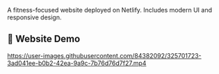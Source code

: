A fitness-focused website deployed on Netlify. Includes modern UI and responsive design.

## 🎥 Website Demo
https://user-images.githubusercontent.com/84382092/325701723-3ad041ee-b0b2-42ea-9a9c-7b76d76d7f27.mp4
